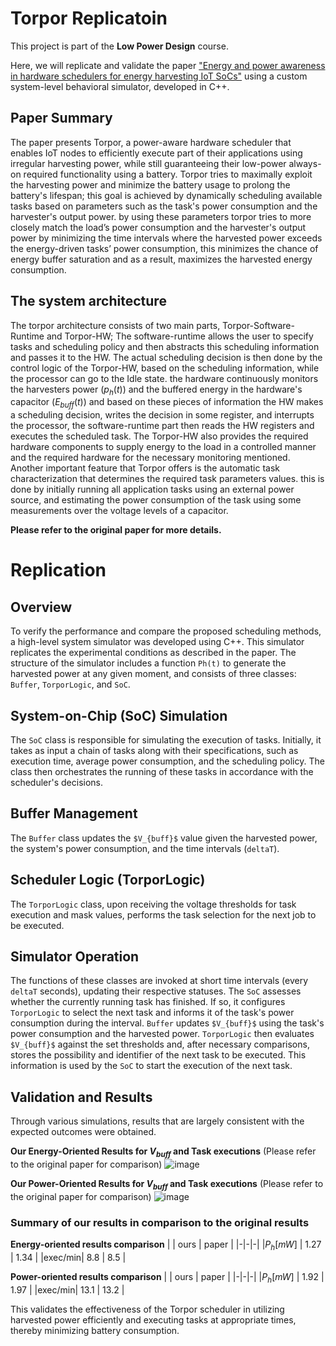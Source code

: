 # Torpor Replicatoin
This project is part of the **Low Power Design** course.

Here, we will replicate and validate the paper ["Energy and power awareness in hardware schedulers for energy harvesting IoT SoCs"](https://www.sciencedirect.com/science/article/abs/pii/S0167926018305480#:~:text=To%20use%20harvested%20energy%20efficiently,on%20different%20application%2Dspecific%20parameters.) using a custom system-level behavioral simulator, developed in C++.

## Paper Summary
The paper presents Torpor, a power-aware hardware scheduler that enables IoT nodes to efficiently execute part of their applications using irregular harvesting power, while still guaranteeing their low-power always-on required functionality using a battery. Torpor tries to maximally exploit the harvesting power and minimize the battery usage to prolong the battery's lifespan; this goal is achieved by dynamically scheduling available tasks based on parameters such as the task's power consumption and the harvester's output power. by using these parameters torpor tries to more closely match the load’s power consumption and the harvester's output power by minimizing the time intervals where the harvested power exceeds the energy-driven tasks’ power consumption, this minimizes the chance of energy buffer saturation and as a result, maximizes the harvested energy consumption.

## The system architecture
The torpor architecture consists of two main parts, Torpor-Software-Runtime and Torpor-HW; The software-runtime allows the user to specify tasks and scheduling policy and then abstracts this scheduling information and passes it to the HW. The actual scheduling decision is then done by the control logic of the Torpor-HW, based on the scheduling information, while the processor can go to the Idle state. the hardware continuously monitors the harvesters power $(p_h(t))$ and the buffered energy in the hardware's capacitor $(E_{buff}(t))$ and based on these pieces of information the HW makes a scheduling decision, writes the decision in some register, and interrupts the processor, the software-runtime part then reads the HW registers and executes the scheduled task. The Torpor-HW also provides the required hardware components to supply energy to the load in a controlled manner and the required hardware for the necessary monitoring mentioned. Another important feature that Torpor offers is the automatic task characterization 
that determines the required task parameters values. this is done by initially running all application tasks using an external power source, and estimating the power consumption of the task using some measurements over the voltage levels of a capacitor.

**Please refer to the original paper for more details.**

# Replication

## Overview

To verify the performance and compare the proposed scheduling methods, a high-level system simulator was developed using C++. This simulator replicates the experimental conditions as described in the paper. The structure of the simulator includes a function `Ph(t)` to generate the harvested power at any given moment, and consists of three classes: `Buffer`, `TorporLogic`, and `SoC`.

## System-on-Chip (SoC) Simulation

The `SoC` class is responsible for simulating the execution of tasks. Initially, it takes as input a chain of tasks along with their specifications, such as execution time, average power consumption, and the scheduling policy. The class then orchestrates the running of these tasks in accordance with the scheduler's decisions.

## Buffer Management

The `Buffer` class updates the `$V_{buff}$` value given the harvested power, the system's power consumption, and the time intervals (`deltaT`).

## Scheduler Logic (TorporLogic)

The `TorporLogic` class, upon receiving the voltage thresholds for task execution and mask values, performs the task selection for the next job to be executed.

## Simulator Operation

The functions of these classes are invoked at short time intervals (every `deltaT` seconds), updating their respective statuses. The `SoC` assesses whether the currently running task has finished. If so, it configures `TorporLogic` to select the next task and informs it of the task's power consumption during the interval. `Buffer` updates `$V_{buff}$` using the task's power consumption and the harvested power. `TorporLogic` then evaluates `$V_{buff}$` against the set thresholds and, after necessary comparisons, stores the possibility and identifier of the next task to be executed. This information is used by the `SoC` to start the execution of the next task.

## Validation and Results

Through various simulations, results that are largely consistent with the expected outcomes were obtained.

**Our Energy-Oriented Results for $V_{buff}$ and Task executions** (Please refer to the original paper for comparison)
![image](https://github.com/SamanMohseni/TorporReplicatoin/assets/51726090/5239eb0e-9983-46a0-a00a-f617c8ef38ff)

**Our Power-Oriented Results for $V_{buff}$ and Task executions** (Please refer to the original paper for comparison)
![image](https://github.com/SamanMohseni/TorporReplicatoin/assets/51726090/c650a813-55e8-4dd3-a9f2-1267171b607e)

### Summary of our results in comparison to the original results
**Energy-oriented results comparison**
| |  ours   |  paper |
|-|-|-|
|$P_h[mW]$ | 1.27 | 1.34 |
|exec/min| 8.8 | 8.5 |

**Power-oriented results comparison**
| |  ours   |  paper |
|-|-|-|
|$P_h[mW]$ | 1.92 | 1.97 |
|exec/min| 13.1 | 13.2 |

This validates the effectiveness of the Torpor scheduler in utilizing harvested power efficiently and executing tasks at appropriate times, thereby minimizing battery consumption.
